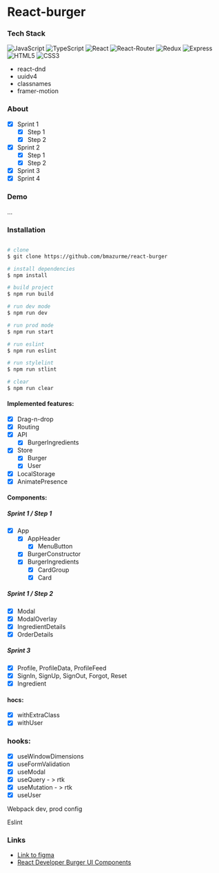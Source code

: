 # React-burger

### Tech Stack
![JavaScript](https://img.shields.io/badge/-JavaScript-black?style=flat-square&logo=javascript)
![TypeScript](https://img.shields.io/badge/-TypeScript-black?style=flat-square&logo=typescript)
![React](https://img.shields.io/badge/-React-black?style=flat-square&logo=react)
![React-Router](https://img.shields.io/badge/-ReactRouter-black?style=flat-square&logo=reactrouter)
![Redux](https://img.shields.io/badge/-Redux-black?style=flat-square&logo=redux)
![Express](https://img.shields.io/badge/-Express-black?style=flat-square&logo=express)
![HTML5](https://img.shields.io/badge/-HTML5-black?style=flat-square&logo=html5&logoColor=white)
![CSS3](https://img.shields.io/badge/-CSS3-black?style=flat-square&logo=css3)

- react-dnd
- uuidv4
- classnames
- framer-motion

### About
- [X] Sprint 1
  - [X] Step 1
  - [X] Step 2
- [X] Sprint 2
  - [X] Step 1
  - [X] Step 2
- [X] Sprint 3
- [X] Sprint 4

### Demo
...

### Installation
```bash

# clone
$ git clone https://github.com/bmazurme/react-burger

# install dependencies
$ npm install

# build project
$ npm run build

# run dev mode
$ npm run dev

# run prod mode
$ npm run start

# run eslint
$ npm run eslint

# run stylelint
$ npm run stlint

# clear
$ npm run clear
```

#### Implemented features:
- [X] Drag-n-drop
- [X] Routing
- [X] API
  - [X] BurgerIngredients
- [X] Store
  - [X] Burger
  - [X] User
- [X] LocalStorage
- [X] AnimatePresence

#### Components:
##### Sprint 1 / Step 1
- [X] App
  - [X] AppHeader
    - [X] MenuButton
  - [X] BurgerConstructor
  - [X] BurgerIngredients
    - [X] CardGroup
    - [X] Card
##### Sprint 1 / Step 2
- [X] Modal
- [X] ModalOverlay
- [X] IngredientDetails
- [X] OrderDetails

##### Sprint 3
- [X] Profile, ProfileData, ProfileFeed
- [X] SignIn, SignUp, SignOut, Forgot, Reset
- [X] Ingredient

#### hocs:
- [X] withExtraClass
- [X] withUser

### hooks:
- [X] useWindowDimensions
- [X] useFormValidation
- [X] useModal
- [X] useQuery - > rtk
- [X] useMutation - > rtk
- [X] useUser

Webpack dev, prod config

Eslint

### Links
* [Link to figma](https://www.figma.com/file/zFGN2O5xktHl9VmoOieq5E/React-_-%D0%9F%D1%80%D0%BE%D0%B5%D0%BA%D1%82%D0%BD%D1%8B%D0%B5-%D0%B7%D0%B0%D0%B4%D0%B0%D1%87%D0%B8_external_link)
* [React Developer Burger UI Components](https://yandex-practicum.github.io/react-developer-burger-ui-components/docs/)
